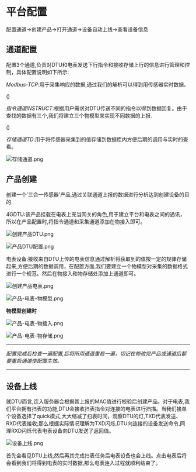 # 平台配置

配置通道->创建产品->打开通道->设备自动上线->查看设备信息

## 通道配置
配置3个通道,负责对DTU和电表发送下行指令和接收存储上行的信息进行管理和控制，具体配置说明如下所示:

*Modbus-TCP*:用于采集响应的数据,通过我们的解析可以得到用传感器实时数据。

()

*指令通道INSTRUCT*:根据用户需求对DTU传送不同的指令以得到数据回复。由于查找的数据有三个,我们将建立三个物模型来实现不同数据的上报.

()

*存储通道TD*:用于将传感器采集到的值存储到数据库内方便后期的调用与实时的查看。

![存储通道.png](http://dgiot-1253666439.cos.ap-shanghai-fsi.myqcloud.com/shuwa_tech/zh/blog/study/real-meter/%E5%AD%98%E5%82%A8%E9%80%9A%E9%81%93.png)

## 产品创建
创建一个'三合一传感器'产品,通过关联通道上报的数据进行分析达到创建设备的目的.

4GDTU:该产品挂载在电表上充当网关的角色,用于建立平台和电表之间的通讯，所以在产品配置时,将指令通道和采集通道添加在物接入即可。

![创建产品DTU.png](http://dgiot-1253666439.cos.ap-shanghai-fsi.myqcloud.com/shuwa_tech/zh/blog/study/real-meter/%E5%88%9B%E5%BB%BA%E4%BA%A7%E5%93%81DTU.png)

![产品DTU配置.png](http://dgiot-1253666439.cos.ap-shanghai-fsi.myqcloud.com/shuwa_tech/zh/blog/study/real-meter/%E4%BA%A7%E5%93%81DTU%E9%85%8D%E7%BD%AE.png)

电表设备:接收来自DTU上传的电表信息通过解析将获取到的值按一定的规律存储起来,方便后期的数据调用，在配置方面,我们要建立一个物模型对采集的数据格式进行一个规范。然后在物接入和物存储处添加上通道即可。

![创建产品电表.png](http://dgiot-1253666439.cos.ap-shanghai-fsi.myqcloud.com/shuwa_tech/zh/blog/study/real-meter/%E5%88%9B%E5%BB%BA%E4%BA%A7%E5%93%81%E7%94%B5%E8%A1%A8.png)

![产品-电表-物模型.png](http://dgiot-1253666439.cos.ap-shanghai-fsi.myqcloud.com/shuwa_tech/zh/blog/study/real-meter/%E4%BA%A7%E5%93%81-%E7%94%B5%E8%A1%A8-%E7%89%A9%E6%A8%A1%E5%9E%8B.png)

**物模型创建时**

![产品-电表-物接入.png](http://dgiot-1253666439.cos.ap-shanghai-fsi.myqcloud.com/shuwa_tech/zh/blog/study/real-meter/%E4%BA%A7%E5%93%81-%E7%94%B5%E8%A1%A8-%E7%89%A9%E6%8E%A5%E5%85%A5.png)

![产品-电表-物存储.png](http://dgiot-1253666439.cos.ap-shanghai-fsi.myqcloud.com/shuwa_tech/zh/blog/study/real-meter/%E4%BA%A7%E5%93%81-%E7%94%B5%E8%A1%A8-%E7%89%A9%E5%AD%98%E5%82%A8.png)

---

*配置完成后检查一遍配置,后将所用通道重启一遍，切记在修改完产品或通道后都要重启通道使配置生效。*

---

## 设备上线
就DTU而言,连入服务器会根据其上报的MAC值进行校验后创建产品。对于电表,我们平台拥有扫表的功能,DTU会接收扫表指令对连接的电表进行扫描。当我们接单个设备选择了quick模式,大大缩减了扫表时间，观察DTU的灯,TXD代表发送、RXD代表接收;那么根据实际情况理解为TXD闪烁,DTU向连接的设备发送命令,同理RXD闪烁代表电表设备向DTU发送了返回值。

![设备上线.png](http://dgiot-1253666439.cos.ap-shanghai-fsi.myqcloud.com/shuwa_tech/zh/blog/study/real-meter/%E8%AE%BE%E5%A4%87%E4%B8%8A%E7%BA%BF.png)

首先会看见DTU上线,然后再其完成扫表任务后电表设备也会上线。点击电表后将会看到我们将得到电表的实时数据,那么电表连入过程就顺利结束了。
